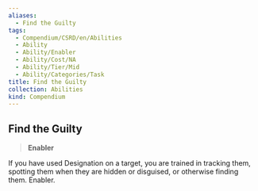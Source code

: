 ```yaml
---
aliases:
  - Find the Guilty
tags:
  - Compendium/CSRD/en/Abilities
  - Ability
  - Ability/Enabler
  - Ability/Cost/NA
  - Ability/Tier/Mid
  - Ability/Categories/Task
title: Find the Guilty
collection: Abilities
kind: Compendium
---
```

## Find the Guilty  
>**Enabler**
  
If you have used Designation on a target, you are trained in tracking them, spotting them when they are hidden or disguised, or otherwise finding them. Enabler.